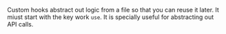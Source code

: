 Custom hooks abstract out logic from a file so that you can reuse it later. It miust start with the key work `use`. It is specially useful for abstracting out API calls.
